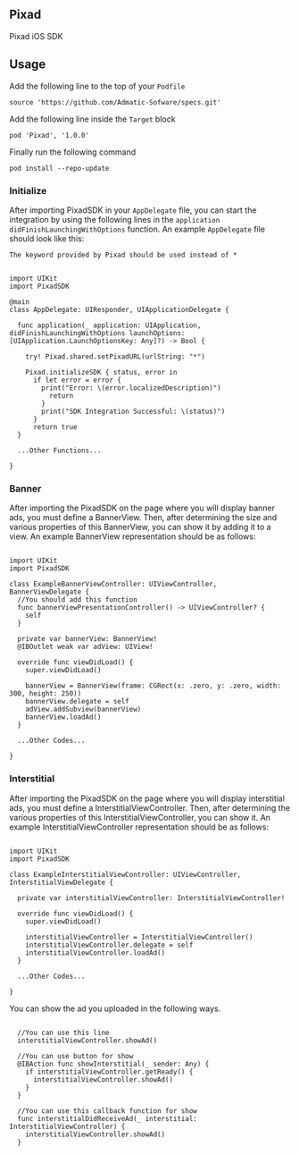 ## Pixad
Pixad iOS SDK

## Usage
Add the following line to the top of your `Podfile`

<pre><code>source 'https://github.com/Admatic-Sofware/specs.git'</code></pre>

Add the following line inside the `Target` block

<pre><code>pod 'Pixad', '1.0.0'</code></pre>

Finally run the following command

<pre><code>pod install --repo-update</code></pre>

### Initialize

After importing PixadSDK in your `AppDelegate` file, you can start the integration by using the following lines in the `application didFinishLaunchingWithOptions` function. An example `AppDelegate` file should look like this:

`The keyword provided by Pixad should be used instead of *`

<pre><code>
import UIKit
import PixadSDK

@main
class AppDelegate: UIResponder, UIApplicationDelegate {

  func application(_ application: UIApplication, didFinishLaunchingWithOptions launchOptions: [UIApplication.LaunchOptionsKey: Any]?) -> Bool {
        
    try! Pixad.shared.setPixadURL(urlString: "*")
        
    Pixad.initializeSDK { status, error in
      if let error = error {
        print("Error: \(error.localizedDescription)")
          return
        }
        print("SDK Integration Successful: \(status)")
      }  
      return true
  }
  
  ...Other Functions...
  
}  
</code></pre>

### Banner

After importing the PixadSDK on the page where you will display banner ads, you must define a BannerView. Then, after determining the size and various properties of this BannerView, you can show it by adding it to a view. An example BannerView representation should be as follows:

<pre><code>
import UIKit
import PixadSDK

class ExampleBannerViewController: UIViewController, BannerViewDelegate {
  //You should add this function
  func bannerViewPresentationController() -> UIViewController? {
    self
  }
  
  private var bannerView: BannerView!
  @IBOutlet weak var adView: UIView!
    
  override func viewDidLoad() {
    super.viewDidLoad()
  
    bannerView = BannerView(frame: CGRect(x: .zero, y: .zero, width: 300, height: 250))
    bannerView.delegate = self
    adView.addSubview(bannerView)
    bannerView.loadAd()
  }
    
  ...Other Codes...
  
}</code></pre>

### Interstitial

After importing the PixadSDK on the page where you will display interstitial ads, you must define a InterstitialViewController. Then, after determining the various properties of this InterstitialViewController, you can show it. An example InterstitialViewController representation should be as follows:

<pre><code>
import UIKit
import PixadSDK

class ExampleInterstitialViewController: UIViewController, InterstitialViewDelegate {
  
  private var interstitialViewController: InterstitialViewController!
    
  override func viewDidLoad() {
    super.viewDidLoad()
  
    interstitialViewController = InterstitialViewController()
    interstitialViewController.delegate = self
    interstitialViewController.loadAd()
  }
    
  ...Other Codes...
  
}</code></pre>

You can show the ad you uploaded in the following ways.

<pre><code>
  //You can use this line
  interstitialViewController.showAd()

  //You can use button for show
  @IBAction func showInterstitial(_ sender: Any) {
    if interstitialViewController.getReady() {
      interstitialViewController.showAd()
    }
  }

  //You can use this callback function for show
  func interstitialDidReceiveAd(_ interstitial: InterstitialViewController) {
    interstitialViewController.showAd()
  }
</code></pre>
